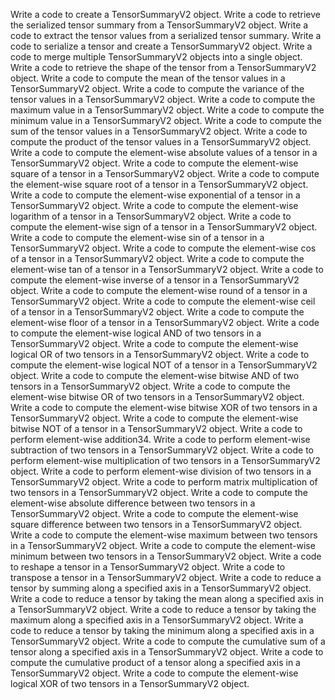 Write a code to create a TensorSummaryV2 object.
Write a code to retrieve the serialized tensor summary from a TensorSummaryV2 object.
Write a code to extract the tensor values from a serialized tensor summary.
Write a code to serialize a tensor and create a TensorSummaryV2 object.
Write a code to merge multiple TensorSummaryV2 objects into a single object.
Write a code to retrieve the shape of the tensor from a TensorSummaryV2 object.
Write a code to compute the mean of the tensor values in a TensorSummaryV2 object.
Write a code to compute the variance of the tensor values in a TensorSummaryV2 object.
Write a code to compute the maximum value in a TensorSummaryV2 object.
Write a code to compute the minimum value in a TensorSummaryV2 object.
Write a code to compute the sum of the tensor values in a TensorSummaryV2 object.
Write a code to compute the product of the tensor values in a TensorSummaryV2 object.
Write a code to compute the element-wise absolute values of a tensor in a TensorSummaryV2 object.
Write a code to compute the element-wise square of a tensor in a TensorSummaryV2 object.
Write a code to compute the element-wise square root of a tensor in a TensorSummaryV2 object.
Write a code to compute the element-wise exponential of a tensor in a TensorSummaryV2 object.
Write a code to compute the element-wise logarithm of a tensor in a TensorSummaryV2 object.
Write a code to compute the element-wise sign of a tensor in a TensorSummaryV2 object.
Write a code to compute the element-wise sin of a tensor in a TensorSummaryV2 object.
Write a code to compute the element-wise cos of a tensor in a TensorSummaryV2 object.
Write a code to compute the element-wise tan of a tensor in a TensorSummaryV2 object.
Write a code to compute the element-wise inverse of a tensor in a TensorSummaryV2 object.
Write a code to compute the element-wise round of a tensor in a TensorSummaryV2 object.
Write a code to compute the element-wise ceil of a tensor in a TensorSummaryV2 object.
Write a code to compute the element-wise floor of a tensor in a TensorSummaryV2 object.
Write a code to compute the element-wise logical AND of two tensors in a TensorSummaryV2 object.
Write a code to compute the element-wise logical OR of two tensors in a TensorSummaryV2 object.
Write a code to compute the element-wise logical NOT of a tensor in a TensorSummaryV2 object.
Write a code to compute the element-wise bitwise AND of two tensors in a TensorSummaryV2 object.
Write a code to compute the element-wise bitwise OR of two tensors in a TensorSummaryV2 object.
Write a code to compute the element-wise bitwise XOR of two tensors in a TensorSummaryV2 object.
Write a code to compute the element-wise bitwise NOT of a tensor in a TensorSummaryV2 object.
Write a code to perform element-wise addition34. Write a code to perform element-wise subtraction of two tensors in a TensorSummaryV2 object.
Write a code to perform element-wise multiplication of two tensors in a TensorSummaryV2 object.
Write a code to perform element-wise division of two tensors in a TensorSummaryV2 object.
Write a code to perform matrix multiplication of two tensors in a TensorSummaryV2 object.
Write a code to compute the element-wise absolute difference between two tensors in a TensorSummaryV2 object.
Write a code to compute the element-wise square difference between two tensors in a TensorSummaryV2 object.
Write a code to compute the element-wise maximum between two tensors in a TensorSummaryV2 object.
Write a code to compute the element-wise minimum between two tensors in a TensorSummaryV2 object.
Write a code to reshape a tensor in a TensorSummaryV2 object.
Write a code to transpose a tensor in a TensorSummaryV2 object.
Write a code to reduce a tensor by summing along a specified axis in a TensorSummaryV2 object.
Write a code to reduce a tensor by taking the mean along a specified axis in a TensorSummaryV2 object.
Write a code to reduce a tensor by taking the maximum along a specified axis in a TensorSummaryV2 object.
Write a code to reduce a tensor by taking the minimum along a specified axis in a TensorSummaryV2 object.
Write a code to compute the cumulative sum of a tensor along a specified axis in a TensorSummaryV2 object.
Write a code to compute the cumulative product of a tensor along a specified axis in a TensorSummaryV2 object.
Write a code to compute the element-wise logical XOR of two tensors in a TensorSummaryV2 object.